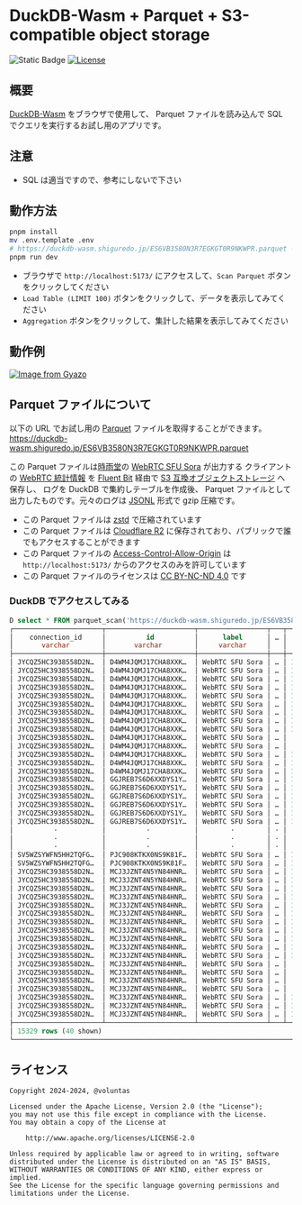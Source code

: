 # DuckDB-Wasm + Parquet + S3-compatible object storage

![Static Badge](https://img.shields.io/badge/Checked_with-Biome-60a5fa?style=flat&logo=biome)
[![License](https://img.shields.io/badge/License-Apache%202.0-blue.svg)](https://opensource.org/licenses/Apache-2.0)

## 概要

[DuckDB-Wasm](https://duckdb.org/docs/api/wasm/overview.html) をブラウザで使用して、
Parquet ファイルを読み込んで SQL でクエリを実行するお試し用のアプリです。

## 注意

- SQL は適当ですので、参考にしないで下さい

## 動作方法

```sh
pnpm install
mv .env.template .env
# https://duckdb-wasm.shiguredo.jp/ES6VB3580N3R7EGKGT0R9NKWPR.parquet を設定する
pnpm run dev
```

- ブラウザで `http://localhost:5173/` にアクセスして、`Scan Parquet` ボタンをクリックしてください
- `Load Table (LIMIT 100)` ボタンをクリックして、データを表示してみてください
- `Aggregation` ボタンをクリックして、集計した結果を表示してみてください

## 動作例

[![Image from Gyazo](https://i.gyazo.com/1e7db788572184e8b1a939eb237807ea.gif)](https://gyazo.com/1e7db788572184e8b1a939eb237807ea)

## Parquet ファイルについて

以下の URL でお試し用の [Parquet](https://parquet.apache.org/) ファイルを取得することができます。
<https://duckdb-wasm.shiguredo.jp/ES6VB3580N3R7EGKGT0R9NKWPR.parquet>

この Parquet ファイルは[時雨堂](https://shiguredo.jp/)の [WebRTC SFU Sora](https://sora.shiguredo.jp/) が出力する
クライアントの [WebRTC 統計情報](https://www.w3.org/TR/webrtc-stats/) を
[Fluent Bit](https://fluentbit.io/) 経由で [S3 互換オブジェクトストレージ](https://www.linode.com/products/object-storage/) へ保存し、
ログを DuckDB で集約しテーブルを作成後、 Parquet ファイルとして出力したものです。元々のログは [JSONL](https://jsonlines.org/) 形式で gzip 圧縮です。

- この Parquet ファイルは [zstd](https://github.com/facebook/zstd) で圧縮されています
- この Parquet ファイルは [Cloudflare R2](https://www.cloudflare.com/developer-platform/r2/) に保存されており、パブリックで誰でもアクセスすることができます
- この Parquet ファイルの [Access-Control-Allow-Origin](https://developer.mozilla.org/en-US/docs/Web/HTTP/Headers/Access-Control-Allow-Origin) は `http://localhost:5173/` からのアクセスのみを許可しています
- この Parquet ファイルのライセンスは [CC BY-NC-ND 4.0](https://creativecommons.org/licenses/by-nc-nd/4.0/) です

### DuckDB でアクセスしてみる

```sql
D select * FROM parquet_scan('https://duckdb-wasm.shiguredo.jp/ES6VB3580N3R7EGKGT0R9NKWPR.parquet');
┌──────────────────────┬──────────────────────┬─────────────────┬───┬───────────────────┬─────────────────────┐
│    connection_id     │          id          │      label      │ … │   rtc_timestamp   │      rtc_type       │
│       varchar        │       varchar        │     varchar     │   │      double       │       varchar       │
├──────────────────────┼──────────────────────┼─────────────────┼───┼───────────────────┼─────────────────────┤
│ JYCQZ5HC3938558D2N…  │ D4WM4JQMJ17CHA8XXK…  │ WebRTC SFU Sora │ … │ 1725110878505.041 │ media-playout       │
│ JYCQZ5HC3938558D2N…  │ D4WM4JQMJ17CHA8XXK…  │ WebRTC SFU Sora │ … │ 1725110878505.041 │ candidate-pair      │
│ JYCQZ5HC3938558D2N…  │ D4WM4JQMJ17CHA8XXK…  │ WebRTC SFU Sora │ … │ 1725110878505.041 │ candidate-pair      │
│ JYCQZ5HC3938558D2N…  │ D4WM4JQMJ17CHA8XXK…  │ WebRTC SFU Sora │ … │ 1725110878505.041 │ data-channel        │
│ JYCQZ5HC3938558D2N…  │ D4WM4JQMJ17CHA8XXK…  │ WebRTC SFU Sora │ … │ 1725110878505.041 │ data-channel        │
│ JYCQZ5HC3938558D2N…  │ D4WM4JQMJ17CHA8XXK…  │ WebRTC SFU Sora │ … │ 1725110878505.041 │ data-channel        │
│ JYCQZ5HC3938558D2N…  │ D4WM4JQMJ17CHA8XXK…  │ WebRTC SFU Sora │ … │ 1725110878505.041 │ data-channel        │
│ JYCQZ5HC3938558D2N…  │ D4WM4JQMJ17CHA8XXK…  │ WebRTC SFU Sora │ … │ 1725110878505.041 │ outbound-rtp        │
│ JYCQZ5HC3938558D2N…  │ D4WM4JQMJ17CHA8XXK…  │ WebRTC SFU Sora │ … │ 1725110878505.041 │ outbound-rtp        │
│ JYCQZ5HC3938558D2N…  │ D4WM4JQMJ17CHA8XXK…  │ WebRTC SFU Sora │ … │   1725110873532.0 │ remote-inbound-rtp  │
│ JYCQZ5HC3938558D2N…  │ D4WM4JQMJ17CHA8XXK…  │ WebRTC SFU Sora │ … │   1725110877738.0 │ remote-inbound-rtp  │
│ JYCQZ5HC3938558D2N…  │ D4WM4JQMJ17CHA8XXK…  │ WebRTC SFU Sora │ … │ 1725110878505.041 │ media-source        │
│ JYCQZ5HC3938558D2N…  │ D4WM4JQMJ17CHA8XXK…  │ WebRTC SFU Sora │ … │ 1725110878505.041 │ media-source        │
│ JYCQZ5HC3938558D2N…  │ D4WM4JQMJ17CHA8XXK…  │ WebRTC SFU Sora │ … │ 1725110878505.041 │ transport           │
│ JYCQZ5HC3938558D2N…  │ GGJREB7S6D6XXDYS1Y…  │ WebRTC SFU Sora │ … │ 1725110893504.201 │ media-playout       │
│ JYCQZ5HC3938558D2N…  │ GGJREB7S6D6XXDYS1Y…  │ WebRTC SFU Sora │ … │ 1725110893504.201 │ candidate-pair      │
│ JYCQZ5HC3938558D2N…  │ GGJREB7S6D6XXDYS1Y…  │ WebRTC SFU Sora │ … │ 1725110893504.201 │ candidate-pair      │
│ JYCQZ5HC3938558D2N…  │ GGJREB7S6D6XXDYS1Y…  │ WebRTC SFU Sora │ … │ 1725110893504.201 │ data-channel        │
│ JYCQZ5HC3938558D2N…  │ GGJREB7S6D6XXDYS1Y…  │ WebRTC SFU Sora │ … │ 1725110893504.201 │ data-channel        │
│ JYCQZ5HC3938558D2N…  │ GGJREB7S6D6XXDYS1Y…  │ WebRTC SFU Sora │ … │ 1725110893504.201 │ data-channel        │
│          ·           │          ·           │        ·        │ · │         ·         │      ·              │
│          ·           │          ·           │        ·        │ · │         ·         │      ·              │
│          ·           │          ·           │        ·        │ · │         ·         │      ·              │
│ SV5WZSYWFN5HH2TQFG…  │ PJC908KTKX0NS9K81F…  │ WebRTC SFU Sora │ … │ 1725121716070.904 │ media-source        │
│ SV5WZSYWFN5HH2TQFG…  │ PJC908KTKX0NS9K81F…  │ WebRTC SFU Sora │ … │ 1725121716070.904 │ transport           │
│ JYCQZ5HC3938558D2N…  │ MCJ3JZNT4N5YN84HNR…  │ WebRTC SFU Sora │ … │ 1725121724397.442 │ media-playout       │
│ JYCQZ5HC3938558D2N…  │ MCJ3JZNT4N5YN84HNR…  │ WebRTC SFU Sora │ … │ 1725121724397.442 │ candidate-pair      │
│ JYCQZ5HC3938558D2N…  │ MCJ3JZNT4N5YN84HNR…  │ WebRTC SFU Sora │ … │ 1725121724397.442 │ candidate-pair      │
│ JYCQZ5HC3938558D2N…  │ MCJ3JZNT4N5YN84HNR…  │ WebRTC SFU Sora │ … │ 1725121724397.442 │ data-channel        │
│ JYCQZ5HC3938558D2N…  │ MCJ3JZNT4N5YN84HNR…  │ WebRTC SFU Sora │ … │ 1725121724397.442 │ data-channel        │
│ JYCQZ5HC3938558D2N…  │ MCJ3JZNT4N5YN84HNR…  │ WebRTC SFU Sora │ … │ 1725121724397.442 │ data-channel        │
│ JYCQZ5HC3938558D2N…  │ MCJ3JZNT4N5YN84HNR…  │ WebRTC SFU Sora │ … │ 1725121724397.442 │ data-channel        │
│ JYCQZ5HC3938558D2N…  │ MCJ3JZNT4N5YN84HNR…  │ WebRTC SFU Sora │ … │ 1725121724397.442 │ inbound-rtp         │
│ JYCQZ5HC3938558D2N…  │ MCJ3JZNT4N5YN84HNR…  │ WebRTC SFU Sora │ … │ 1725121724397.442 │ inbound-rtp         │
│ JYCQZ5HC3938558D2N…  │ MCJ3JZNT4N5YN84HNR…  │ WebRTC SFU Sora │ … │ 1725121724397.442 │ outbound-rtp        │
│ JYCQZ5HC3938558D2N…  │ MCJ3JZNT4N5YN84HNR…  │ WebRTC SFU Sora │ … │ 1725121724397.442 │ outbound-rtp        │
│ JYCQZ5HC3938558D2N…  │ MCJ3JZNT4N5YN84HNR…  │ WebRTC SFU Sora │ … │   1725121721329.0 │ remote-inbound-rtp  │
│ JYCQZ5HC3938558D2N…  │ MCJ3JZNT4N5YN84HNR…  │ WebRTC SFU Sora │ … │   1725121723603.0 │ remote-inbound-rtp  │
│ JYCQZ5HC3938558D2N…  │ MCJ3JZNT4N5YN84HNR…  │ WebRTC SFU Sora │ … │   1725121721445.0 │ remote-outbound-rtp │
│ JYCQZ5HC3938558D2N…  │ MCJ3JZNT4N5YN84HNR…  │ WebRTC SFU Sora │ … │   1725121724271.0 │ remote-outbound-rtp │
│ JYCQZ5HC3938558D2N…  │ MCJ3JZNT4N5YN84HNR…  │ WebRTC SFU Sora │ … │ 1725121724397.442 │ media-source        │
│ JYCQZ5HC3938558D2N…  │ MCJ3JZNT4N5YN84HNR…  │ WebRTC SFU Sora │ … │ 1725121724397.442 │ media-source        │
│ JYCQZ5HC3938558D2N…  │ MCJ3JZNT4N5YN84HNR…  │ WebRTC SFU Sora │ … │ 1725121724397.442 │ transport           │
├──────────────────────┴──────────────────────┴─────────────────┴───┴───────────────────┴─────────────────────┤
│ 15329 rows (40 shown)                                                                  20 columns (5 shown) │
└─────────────────────────────────────────────────────────────────────────────────────────────────────────────┘
```

## ライセンス

```text
Copyright 2024-2024, @voluntas

Licensed under the Apache License, Version 2.0 (the "License");
you may not use this file except in compliance with the License.
You may obtain a copy of the License at

    http://www.apache.org/licenses/LICENSE-2.0

Unless required by applicable law or agreed to in writing, software
distributed under the License is distributed on an "AS IS" BASIS,
WITHOUT WARRANTIES OR CONDITIONS OF ANY KIND, either express or implied.
See the License for the specific language governing permissions and
limitations under the License.
```
